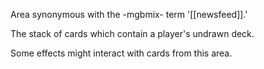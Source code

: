 Area synonymous with the -mgbmix- term '[[newsfeed]].'

The stack of cards which contain a player's undrawn deck.

Some effects might interact with cards from this area.